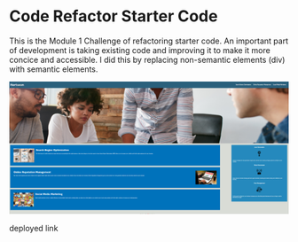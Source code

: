 # Code Refactor Starter Code

This is the Module 1 Challenge of refactoring starter code. An important part of development is taking existing code and improving it to make it more concice and accessible. I did this by replacing non-semantic elements (div) with semantic elements. 

![website img](./assets/images/horiseon.png)

deployed link
